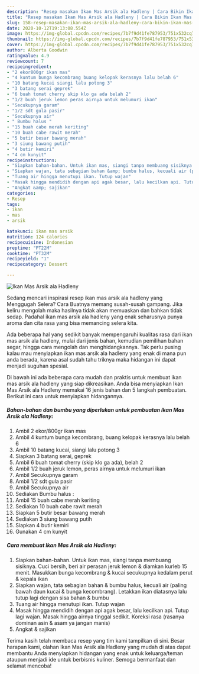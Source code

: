 ```yaml
---
description: "Resep masakan Ikan Mas Arsik ala Hadleny | Cara Bikin Ikan Mas Arsik ala Hadleny Yang Paling Enak"
title: "Resep masakan Ikan Mas Arsik ala Hadleny | Cara Bikin Ikan Mas Arsik ala Hadleny Yang Paling Enak"
slug: 158-resep-masakan-ikan-mas-arsik-ala-hadleny-cara-bikin-ikan-mas-arsik-ala-hadleny-yang-paling-enak
date: 2020-10-12T19:13:08.554Z
image: https://img-global.cpcdn.com/recipes/7b7f9d41fe787953/751x532cq70/ikan-mas-arsik-ala-hadleny-foto-resep-utama.jpg
thumbnail: https://img-global.cpcdn.com/recipes/7b7f9d41fe787953/751x532cq70/ikan-mas-arsik-ala-hadleny-foto-resep-utama.jpg
cover: https://img-global.cpcdn.com/recipes/7b7f9d41fe787953/751x532cq70/ikan-mas-arsik-ala-hadleny-foto-resep-utama.jpg
author: Alberta Goodwin
ratingvalue: 4.9
reviewcount: 7
recipeingredient:
- "2 ekor800gr ikan mas"
- "4 kuntum bunga kecombrang buang kelopak kerasnya lalu belah 6"
- "10 batang kucai siangi lalu potong 3"
- "3 batang serai geprek"
- "6 buah tomat cherry skip klo ga ada belah 2"
- "1/2 buah jeruk lemon peras airnya untuk melumuri ikan"
- "Secukupnya garam"
- "1/2 sdt gula pasir"
- "Secukupnya air"
- " Bumbu halus "
- "15 buah cabe merah keriting"
- "10 buah cabe rawit merah"
- "5 butir besar bawang merah"
- "3 siung bawang putih"
- "4 butir kemiri"
- "4 cm kunyit"
recipeinstructions:
- "Siapkan bahan-bahan. Untuk ikan mas, siangi tanpa membuang sisiknya. Cuci bersih, beri air perasan jeruk lemon &amp; diamkan kurleb 15 menit. Masukkan bunga kecombrang &amp; kucai secukupnya kedalam perut &amp; kepala ikan"
- "Siapkan wajan, tata sebagian bahan &amp; bumbu halus, kecuali air (paling bawah daun kucai &amp; bunga kecombrang). Letakkan ikan diatasnya lalu tutup lagi dengan sisa bahan &amp; bumbu"
- "Tuang air hingga menutupi ikan. Tutup wajan"
- "Masak hingga mendidih dengan api agak besar, lalu kecilkan api. Tutup lagi wajan. Masak hingga airnya tinggal sedikit. Koreksi rasa (rasanya dominan asin &amp; asam ya jangan manis)"
- "Angkat &amp; sajikan"
categories:
- Resep
tags:
- ikan
- mas
- arsik

katakunci: ikan mas arsik 
nutrition: 124 calories
recipecuisine: Indonesian
preptime: "PT22M"
cooktime: "PT32M"
recipeyield: "1"
recipecategory: Dessert

---
```



![Ikan Mas Arsik ala Hadleny](https://img-global.cpcdn.com/recipes/7b7f9d41fe787953/751x532cq70/ikan-mas-arsik-ala-hadleny-foto-resep-utama.jpg)

Sedang mencari inspirasi resep ikan mas arsik ala hadleny yang Menggugah Selera? Cara Buatnya memang susah-susah gampang. Jika keliru mengolah maka hasilnya tidak akan memuaskan dan bahkan tidak sedap. Padahal ikan mas arsik ala hadleny yang enak seharusnya punya aroma dan cita rasa yang bisa memancing selera kita.

Ada beberapa hal yang sedikit banyak mempengaruhi kualitas rasa dari ikan mas arsik ala hadleny, mulai dari jenis bahan, kemudian pemilihan bahan segar, hingga cara mengolah dan menghidangkannya. Tak perlu pusing kalau mau menyiapkan ikan mas arsik ala hadleny yang enak di mana pun anda berada, karena asal sudah tahu triknya maka hidangan ini dapat menjadi suguhan spesial.




Di bawah ini ada beberapa cara mudah dan praktis untuk membuat ikan mas arsik ala hadleny yang siap dikreasikan. Anda bisa menyiapkan Ikan Mas Arsik ala Hadleny memakai 16 jenis bahan dan 5 langkah pembuatan. Berikut ini cara untuk menyiapkan hidangannya.

<!--inarticleads1-->

##### Bahan-bahan dan bumbu yang diperlukan untuk pembuatan Ikan Mas Arsik ala Hadleny:

1. Ambil 2 ekor/800gr ikan mas
1. Ambil 4 kuntum bunga kecombrang, buang kelopak kerasnya lalu belah 6
1. Ambil 10 batang kucai, siangi lalu potong 3
1. Siapkan 3 batang serai, geprek
1. Ambil 6 buah tomat cherry (skip klo ga ada), belah 2
1. Ambil 1/2 buah jeruk lemon, peras airnya untuk melumuri ikan
1. Ambil Secukupnya garam
1. Ambil 1/2 sdt gula pasir
1. Ambil Secukupnya air
1. Sediakan  Bumbu halus :
1. Ambil 15 buah cabe merah keriting
1. Sediakan 10 buah cabe rawit merah
1. Siapkan 5 butir besar bawang merah
1. Sediakan 3 siung bawang putih
1. Siapkan 4 butir kemiri
1. Gunakan 4 cm kunyit




<!--inarticleads2-->

##### Cara membuat Ikan Mas Arsik ala Hadleny:

1. Siapkan bahan-bahan. Untuk ikan mas, siangi tanpa membuang sisiknya. Cuci bersih, beri air perasan jeruk lemon &amp; diamkan kurleb 15 menit. Masukkan bunga kecombrang &amp; kucai secukupnya kedalam perut &amp; kepala ikan
1. Siapkan wajan, tata sebagian bahan &amp; bumbu halus, kecuali air (paling bawah daun kucai &amp; bunga kecombrang). Letakkan ikan diatasnya lalu tutup lagi dengan sisa bahan &amp; bumbu
1. Tuang air hingga menutupi ikan. Tutup wajan
1. Masak hingga mendidih dengan api agak besar, lalu kecilkan api. Tutup lagi wajan. Masak hingga airnya tinggal sedikit. Koreksi rasa (rasanya dominan asin &amp; asam ya jangan manis)
1. Angkat &amp; sajikan




Terima kasih telah membaca resep yang tim kami tampilkan di sini. Besar harapan kami, olahan Ikan Mas Arsik ala Hadleny yang mudah di atas dapat membantu Anda menyiapkan hidangan yang enak untuk keluarga/teman ataupun menjadi ide untuk berbisnis kuliner. Semoga bermanfaat dan selamat mencoba!
